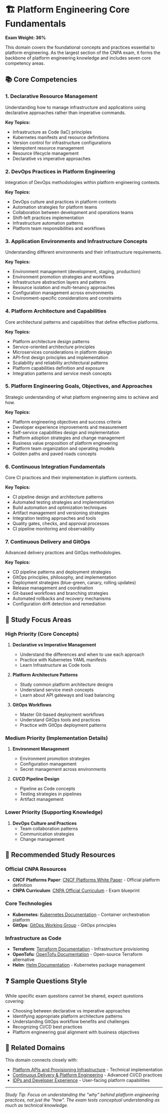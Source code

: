 # 🏗️ Platform Engineering Core Fundamentals

**Exam Weight: 36%**

This domain covers the foundational concepts and practices essential to platform engineering. As the largest section of the CNPA exam, it forms the backbone of platform engineering knowledge and includes seven core competency areas.

## 📚 Core Competencies

### 1. Declarative Resource Management
Understanding how to manage infrastructure and applications using declarative approaches rather than imperative commands.

**Key Topics:**
- Infrastructure as Code (IaC) principles
- Kubernetes manifests and resource definitions
- Version control for infrastructure configurations
- Idempotent resource management
- Resource lifecycle management
- Declarative vs imperative approaches

### 2. DevOps Practices in Platform Engineering
Integration of DevOps methodologies within platform engineering contexts.

**Key Topics:**
- DevOps culture and practices in platform contexts
- Automation strategies for platform teams
- Collaboration between development and operations teams
- Shift-left practices implementation
- Infrastructure automation patterns
- Platform team responsibilities and workflows

### 3. Application Environments and Infrastructure Concepts
Understanding different environments and their infrastructure requirements.

**Key Topics:**
- Environment management (development, staging, production)
- Environment promotion strategies and workflows
- Infrastructure abstraction layers and patterns
- Resource isolation and multi-tenancy approaches
- Configuration management across environments
- Environment-specific considerations and constraints

### 4. Platform Architecture and Capabilities
Core architectural patterns and capabilities that define effective platforms.

**Key Topics:**
- Platform architecture design patterns
- Service-oriented architecture principles
- Microservices considerations in platform design
- API-first design principles and implementation
- Scalability and reliability architectural patterns
- Platform capabilities definition and exposure
- Integration patterns and service mesh concepts

### 5. Platform Engineering Goals, Objectives, and Approaches
Strategic understanding of what platform engineering aims to achieve and how.

**Key Topics:**
- Platform engineering objectives and success criteria
- Developer experience improvements and measurement
- Self-service capabilities design and implementation
- Platform adoption strategies and change management
- Business value proposition of platform engineering
- Platform team organization and operating models
- Golden paths and paved roads concepts

### 6. Continuous Integration Fundamentals
Core CI practices and their implementation in platform contexts.

**Key Topics:**
- CI pipeline design and architecture patterns
- Automated testing strategies and implementation
- Build automation and optimization techniques
- Artifact management and versioning strategies
- Integration testing approaches and tools
- Quality gates, checks, and approval processes
- CI pipeline monitoring and observability

### 7. Continuous Delivery and GitOps
Advanced delivery practices and GitOps methodologies.

**Key Topics:**
- CD pipeline patterns and deployment strategies
- GitOps principles, philosophy, and implementation
- Deployment strategies (blue-green, canary, rolling updates)
- Release management and coordination
- Git-based workflows and branching strategies
- Automated rollbacks and recovery mechanisms
- Configuration drift detection and remediation

## 🎯 Study Focus Areas

### High Priority (Core Concepts)
1. **Declarative vs Imperative Management**
   - Understand the differences and when to use each approach
   - Practice with Kubernetes YAML manifests
   - Learn Infrastructure as Code tools

2. **Platform Architecture Patterns**
   - Study common platform architecture designs
   - Understand service mesh concepts
   - Learn about API gateways and load balancing

3. **GitOps Workflows**
   - Master Git-based deployment workflows
   - Understand GitOps tools and practices
   - Practice with GitOps deployment patterns

### Medium Priority (Implementation Details)
1. **Environment Management**
   - Environment promotion strategies
   - Configuration management
   - Secret management across environments

2. **CI/CD Pipeline Design**
   - Pipeline as Code concepts
   - Testing strategies in pipelines
   - Artifact management

### Lower Priority (Supporting Knowledge)
1. **DevOps Culture and Practices**
   - Team collaboration patterns
   - Communication strategies
   - Change management

## 📖 Recommended Study Resources

### Official CNPA Resources
- **CNCF Platforms Paper**: [CNCF Platforms White Paper](https://tag-app-delivery.cncf.io/whitepapers/platforms/) - Official platform definition
- **CNPA Curriculum**: [CNPA Official Curriculum](https://github.com/cncf/curriculum/blob/master/CNPA_Curriculum.pdf) - Exam blueprint

### Core Technologies
- **Kubernetes**: [Kubernetes Documentation](https://kubernetes.io/docs/) - Container orchestration platform
- **GitOps**: [GitOps Working Group](https://github.com/open-gitops) - GitOps principles

### Infrastructure as Code
- **Terraform**: [Terraform Documentation](https://developer.hashicorp.com/terraform/docs) - Infrastructure provisioning
- **OpenTofu**: [OpenTofu Documentation](https://opentofu.org/docs/intro/) - Open-source Terraform alternative
- **Helm**: [Helm Documentation](https://helm.sh/docs/) - Kubernetes package management

## ❓ Sample Questions Style

While specific exam questions cannot be shared, expect questions covering:
- Choosing between declarative vs imperative approaches
- Identifying appropriate platform architecture patterns
- Understanding GitOps workflow benefits and challenges
- Recognizing CI/CD best practices
- Platform engineering goal alignment with business objectives

## 🔗 Related Domains

This domain connects closely with:
- [Platform APIs and Provisioning Infrastructure](../platform-apis-provisioning-infrastructure/) - Technical implementation
- [Continuous Delivery & Platform Engineering](../continuous-delivery-platform-engineering/) - Advanced CI/CD practices
- [IDPs and Developer Experience](../idps-developer-experience/) - User-facing platform capabilities

---

*Study Tip: Focus on understanding the "why" behind platform engineering practices, not just the "how". The exam tests conceptual understanding as much as technical knowledge.*
